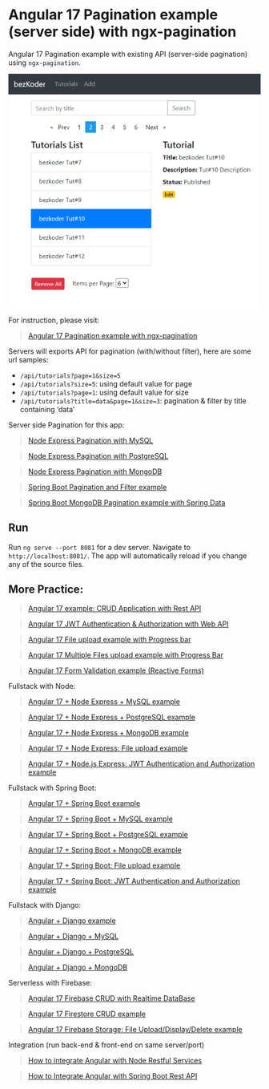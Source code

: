 # Angular 17 Pagination example (server side) with ngx-pagination

Angular 17 Pagination example with existing API (server-side pagination) using `ngx-pagination`.

![angular-17-pagination-example](angular-17-pagination-example.png)

For instruction, please visit:
> [Angular 17 Pagination example with ngx-pagination](https://www.bezkoder.com/angular-17-pagination-ngx/)

Servers will exports API for pagination (with/without filter), here are some url samples:
- `/api/tutorials?page=1&size=5`
- `/api/tutorials?size=5`: using default value for page
- `/api/tutorials?page=1`: using default value for size
- `/api/tutorials?title=data&page=1&size=3`: pagination & filter by title containing ‘data’

Server side Pagination for this app:
> [Node Express Pagination with MySQL](https://www.bezkoder.com/node-js-sequelize-pagination-mysql/)

> [Node Express Pagination with PostgreSQL](https://www.bezkoder.com/node-js-pagination-postgresql/)

> [Node Express Pagination with MongoDB](https://www.bezkoder.com/node-js-mongodb-pagination/)

> [Spring Boot Pagination and Filter example](https://www.bezkoder.com/spring-boot-pagination-filter-jpa-pageable/)

> [Spring Boot MongoDB Pagination example with Spring Data](https://www.bezkoder.com/spring-boot-mongodb-pagination/)

## Run
Run `ng serve --port 8081` for a dev server. Navigate to `http://localhost:8081/`. The app will automatically reload if you change any of the source files.

## More Practice:
> [Angular 17 example: CRUD Application with Rest API](https://www.bezkoder.com/angular-17-crud-example/)

> [Angular 17 JWT Authentication & Authorization with Web API](https://www.bezkoder.com/angular-17-jwt-auth/)

> [Angular 17 File upload example with Progress bar](https://www.bezkoder.com/angular-17-file-upload/)

> [Angular 17 Multiple Files upload example with Progress Bar](https://www.bezkoder.com/angular-17-multiple-file-upload/)

> [Angular 17 Form Validation example (Reactive Forms)](https://www.bezkoder.com/angular-17-form-validation/)

Fullstack with Node:
> [Angular 17 + Node Express + MySQL example](https://www.bezkoder.com/angular-17-node-js-express-mysql/)

> [Angular 17 + Node Express + PostgreSQL example](https://www.bezkoder.com/angular-17-node-js-express-postgresql/)

> [Angular 17 + Node Express + MongoDB example](https://www.bezkoder.com/angular-17-node-js-express-mongodb/)

> [Angular 17 + Node Express: File upload example](https://www.bezkoder.com/angular-17-node-express-file-upload/)

> [Angular 17 + Node.js Express: JWT Authentication and Authorization example](https://www.bezkoder.com/node-js-angular-17-jwt-auth/)

Fullstack with Spring Boot:
> [Angular 17 + Spring Boot example](https://www.bezkoder.com/spring-boot-angular-17-crud/)

> [Angular 17 + Spring Boot + MySQL example](https://www.bezkoder.com/spring-boot-angular-17-mysql/)

> [Angular 17 + Spring Boot + PostgreSQL example](https://www.bezkoder.com/spring-boot-angular-17-postgresql/)

> [Angular 17 + Spring Boot + MongoDB example](https://www.bezkoder.com/spring-boot-angular-17-mongodb/)

> [Angular 17 + Spring Boot: File upload example](https://www.bezkoder.com/angular-17-spring-boot-file-upload/)

> [Angular 17 + Spring Boot: JWT Authentication and Authorization example](https://www.bezkoder.com/angular-17-spring-boot-jwt-auth/)

Fullstack with Django:
> [Angular + Django example](https://www.bezkoder.com/django-angular-13-crud-rest-framework/)

> [Angular + Django + MySQL](https://www.bezkoder.com/django-angular-mysql/)

> [Angular + Django + PostgreSQL](https://www.bezkoder.com/django-angular-postgresql/)

> [Angular + Django + MongoDB](https://www.bezkoder.com/django-angular-mongodb/)

Serverless with Firebase:
> [Angular 17 Firebase CRUD with Realtime DataBase](https://www.bezkoder.com/angular-17-firebase-crud/)

> [Angular 17 Firestore CRUD example](https://www.bezkoder.com/angular-17-firestore-crud/)

> [Angular 17 Firebase Storage: File Upload/Display/Delete example](https://www.bezkoder.com/angular-17-firebase-storage/)

Integration (run back-end & front-end on same server/port)
> [How to integrate Angular with Node Restful Services](https://bezkoder.com/integrate-angular-12-node-js/)

> [How to Integrate Angular with Spring Boot Rest API](https://bezkoder.com/integrate-angular-12-spring-boot/)